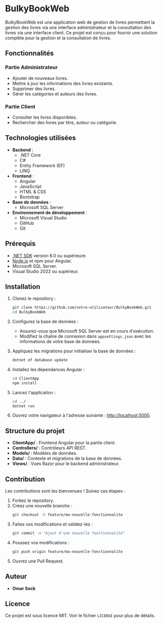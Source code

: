 # BulkyBookWeb

BulkyBookWeb est une application web de gestion de livres permettant la gestion des livres via une interface administrateur et la consultation des livres via une interface client. Ce projet est conçu pour fournir une solution complète pour la gestion et la consultation de livres.

## Fonctionnalités

### Partie Administrateur
- Ajouter de nouveaux livres.
- Mettre à jour les informations des livres existants.
- Supprimer des livres.
- Gérer les catégories et auteurs des livres.

### Partie Client
- Consulter les livres disponibles.
- Rechercher des livres par titre, auteur ou catégorie.

## Technologies utilisées

- **Backend** :
  - .NET Core
  - C#
  - Entity Framework (EF)
  - LINQ
- **Frontend** :
  - Angular
  - JavaScript
  - HTML & CSS
  - Bootstrap
- **Base de données** :
  - Microsoft SQL Server
- **Environnement de développement** :
  - Microsoft Visual Studio
  - GitHub
  - Git

## Prérequis

- [.NET SDK](https://dotnet.microsoft.com/download) version 6.0 ou supérieure.
- [Node.js](https://nodejs.org/) et npm pour Angular.
- Microsoft SQL Server.
- Visual Studio 2022 ou supérieur.

## Installation

1. Clonez le repository :
   ```bash
   git clone https://github.com/votre-utilisateur/BulkyBookWeb.git
   cd BulkyBookWeb
   ```

2. Configurez la base de données :
   - Assurez-vous que Microsoft SQL Server est en cours d'exécution.
   - Modifiez la chaîne de connexion dans `appsettings.json` avec les informations de votre base de données.

3. Appliquez les migrations pour initialiser la base de données :
   ```bash
   dotnet ef database update
   ```

4. Installez les dépendances Angular :
   ```bash
   cd ClientApp
   npm install
   ```

5. Lancez l'application :
   ```bash
   cd ../
   dotnet run
   ```

6. Ouvrez votre navigateur à l'adresse suivante : [http://localhost:5000](http://localhost:5000).

## Structure du projet

- **ClientApp/** : Frontend Angular pour la partie client.
- **Controllers/** : Contrôleurs API REST.
- **Models/** : Modèles de données.
- **Data/** : Contexte et migrations de la base de données.
- **Views/** : Vues Razor pour le backend administrateur.

## Contribution

Les contributions sont les bienvenues ! Suivez ces étapes :

1. Forkez le repository.
2. Créez une nouvelle branche :
   ```bash
   git checkout -b feature/ma-nouvelle-fonctionnalite
   ```
3. Faites vos modifications et validez-les :
   ```bash
   git commit -m "Ajout d'une nouvelle fonctionnalité"
   ```
4. Poussez vos modifications :
   ```bash
   git push origin feature/ma-nouvelle-fonctionnalite
   ```
5. Ouvrez une Pull Request.

## Auteur

- **Omar Seck**

## Licence

Ce projet est sous licence MIT. Voir le fichier `LICENSE` pour plus de détails.
